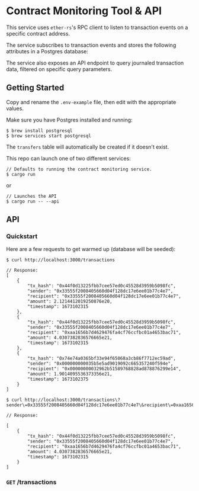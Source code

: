 # Contract Monitoring Tool & API

This service uses `ether-rs`'s RPC client to listen to transaction events on a specific contract address.

The service subscribes to transaction events and stores the following attributes in a Postgres database:

The service also exposes an API endpoint to query journaled transaction data, filtered on specific query parameters.

## Getting Started

Copy and rename the `.env-example` file, then edit with the appropriate values.

Make sure you have Postgres installed and running:

```
$ brew install postgresql
$ brew services start postgresql
```

The `transfers` table will automatically be created if it doesn't exist.

This repo can launch one of two different services:

```
// Defaults to running the contract monitoring service.
$ cargo run 
```

or

```
// Launches the API
$ cargo run -- --api
```

## API

### Quickstart

Here are a few requests to get warmed up (database will be seeded):

```
$ curl http://localhost:3000/transactions

// Response:
[
    {
        "tx_hash": "0x44f0d13225fbb7cee57ed0c45528d3959b5098fc",
        "sender": "0x33555f2008405660d04f128dc17e6ee01b77c4e7",
        "recipient": "0x33555f2008405660d04f128dc17e6ee01b77c4e7",
        "amount": 2.1214412019250876e20,
        "timestamp": 1673102315
    },
    {
        "tx_hash": "0x44f0d13225fbb7cee57ed0c45528d3959b5098fc",
        "sender": "0x33555f2008405660d04f128dc17e6ee01b77c4e7",
        "recipient": "0xaa1656b7d4629476fa4cf76ccfbc01a4653bac71",
        "amount": 4.0307382836576665e21,
        "timestamp": 1673102315
    },
    {
        "tx_hash": "0x74e74a0365bf33e94f65068a3cb86f7712ec59ad",
        "sender": "0x000000000035b5e5ad9019092c665357240f594e",
        "recipient": "0x00000000032962b51589768828ad878876299e14",
        "amount": 1.9014095536373356e21,
        "timestamp": 1673102375
    }
]
```

```
$ curl http://localhost:3000/transactions\?sender\=0x33555f2008405660d04f128dc17e6ee01b77c4e7\&recipient\=0xaa1656b7d4629476fa4cf76ccfbc01a4653bac71\&minAmount\=5\&maxAmount\=99999999999999999999999\&before\=1673102319\&order\=asc\&limit\=10\&offset\=0

// Response: 

[
    {
        "tx_hash": "0x44f0d13225fbb7cee57ed0c45528d3959b5098fc",
        "sender": "0x33555f2008405660d04f128dc17e6ee01b77c4e7",
        "recipient": "0xaa1656b7d4629476fa4cf76ccfbc01a4653bac71",
        "amount": 4.0307382836576665e21,
        "timestamp": 1673102315
    }
]
```

### `GET` /transactions

